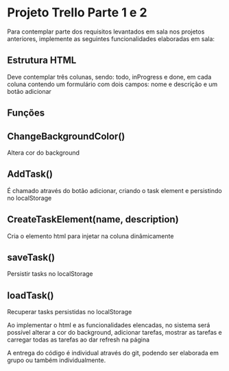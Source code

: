 # Projeto Trello Parte 1 e 2
Para contemplar parte dos requisitos levantados em sala nos projetos anteriores, implemente as seguintes funcionalidades elaboradas em sala:

## Estrutura HTML 

Deve contemplar três colunas, sendo: todo, inProgress e done, em cada coluna contendo um formulário com dois campos: nome e descrição e um botão adicionar

## Funções

## ChangeBackgroundColor() 

Altera cor do background

## AddTask() 

É chamado através do botão adicionar, criando o task element e persistindo no localStorage

## CreateTaskElement(name, description) 

Cria o elemento html para injetar na coluna dinâmicamente

## saveTask() 

Persistir tasks no localStorage

## loadTask()

Recuperar tasks persistidas no localStorage

Ao implementar o html e as funcionalidades elencadas, no sistema será possível alterar a cor do background, adicionar tarefas, mostrar as tarefas e carregar todas as tarefas ao dar refresh na página

A entrega do código é individual através do git, podendo ser elaborada em grupo ou também individualmente.
